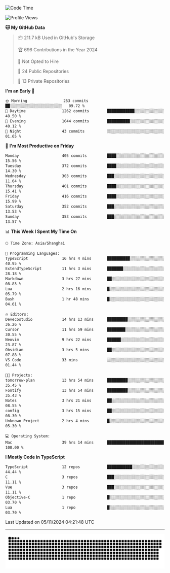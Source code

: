 <!--
<picture>
  <source
    srcset="https://github-readme-stats.vercel.app/api?username=kevinxft&show_icons=true&theme=dark"
    media="(prefers-color-scheme: dark)"
  />
  <source
    srcset="https://github-readme-stats.vercel.app/api?username=kevinxft&show_icons=true"
    media="(prefers-color-scheme: light), (prefers-color-scheme: no-preference)"
  />
  <img src="https://github-readme-stats.vercel.app/api?username=kevinxft&show_icons=true" />
</picture>
-->

<!--START_SECTION:waka-->
![Code Time](http://img.shields.io/badge/Code%20Time-2%2C773%20hrs%2024%20mins-blue)

![Profile Views](http://img.shields.io/badge/Profile%20Views-12-blue)

**🐱 My GitHub Data** 

> 📦 211.7 kB Used in GitHub's Storage 
 > 
> 🏆 696 Contributions in the Year 2024
 > 
> 🚫 Not Opted to Hire
 > 
> 📜 24 Public Repositories 
 > 
> 🔑 13 Private Repositories 
 > 
**I'm an Early 🐤** 

```text
🌞 Morning                253 commits         ██░░░░░░░░░░░░░░░░░░░░░░░   09.72 % 
🌆 Daytime                1262 commits        ████████████░░░░░░░░░░░░░   48.50 % 
🌃 Evening                1044 commits        ██████████░░░░░░░░░░░░░░░   40.12 % 
🌙 Night                  43 commits          ░░░░░░░░░░░░░░░░░░░░░░░░░   01.65 % 
```
📅 **I'm Most Productive on Friday** 

```text
Monday                   405 commits         ████░░░░░░░░░░░░░░░░░░░░░   15.56 % 
Tuesday                  372 commits         ████░░░░░░░░░░░░░░░░░░░░░   14.30 % 
Wednesday                303 commits         ███░░░░░░░░░░░░░░░░░░░░░░   11.64 % 
Thursday                 401 commits         ████░░░░░░░░░░░░░░░░░░░░░   15.41 % 
Friday                   416 commits         ████░░░░░░░░░░░░░░░░░░░░░   15.99 % 
Saturday                 352 commits         ███░░░░░░░░░░░░░░░░░░░░░░   13.53 % 
Sunday                   353 commits         ███░░░░░░░░░░░░░░░░░░░░░░   13.57 % 
```


📊 **This Week I Spent My Time On** 

```text
🕑︎ Time Zone: Asia/Shanghai

💬 Programming Languages: 
TypeScript               16 hrs 4 mins       ██████████░░░░░░░░░░░░░░░   40.95 % 
ExtendTypeScript         11 hrs 3 mins       ███████░░░░░░░░░░░░░░░░░░   28.18 % 
Markdown                 3 hrs 27 mins       ██░░░░░░░░░░░░░░░░░░░░░░░   08.83 % 
Lua                      2 hrs 16 mins       █░░░░░░░░░░░░░░░░░░░░░░░░   05.79 % 
Bash                     1 hr 48 mins        █░░░░░░░░░░░░░░░░░░░░░░░░   04.61 % 

🔥 Editors: 
Devecostudio             14 hrs 13 mins      █████████░░░░░░░░░░░░░░░░   36.26 % 
Cursor                   11 hrs 59 mins      ████████░░░░░░░░░░░░░░░░░   30.55 % 
Neovim                   9 hrs 22 mins       ██████░░░░░░░░░░░░░░░░░░░   23.87 % 
Obsidian                 3 hrs 5 mins        ██░░░░░░░░░░░░░░░░░░░░░░░   07.88 % 
VS Code                  33 mins             ░░░░░░░░░░░░░░░░░░░░░░░░░   01.44 % 

🐱‍💻 Projects: 
tomorrow-plan            13 hrs 54 mins      █████████░░░░░░░░░░░░░░░░   35.45 % 
Fontify                  13 hrs 54 mins      █████████░░░░░░░░░░░░░░░░   35.43 % 
Notes                    3 hrs 21 mins       ██░░░░░░░░░░░░░░░░░░░░░░░   08.55 % 
config                   3 hrs 15 mins       ██░░░░░░░░░░░░░░░░░░░░░░░   08.30 % 
Unknown Project          2 hrs 4 mins        █░░░░░░░░░░░░░░░░░░░░░░░░   05.30 % 

💻 Operating System: 
Mac                      39 hrs 14 mins      █████████████████████████   100.00 % 
```

**I Mostly Code in TypeScript** 

```text
TypeScript               12 repos            ███████████░░░░░░░░░░░░░░   44.44 % 
C                        3 repos             ███░░░░░░░░░░░░░░░░░░░░░░   11.11 % 
Vue                      3 repos             ███░░░░░░░░░░░░░░░░░░░░░░   11.11 % 
Objective-C              1 repo              █░░░░░░░░░░░░░░░░░░░░░░░░   03.70 % 
Lua                      1 repo              █░░░░░░░░░░░░░░░░░░░░░░░░   03.70 % 
```




 Last Updated on 05/11/2024 04:21:48 UTC
<!--END_SECTION:waka-->

---

<picture>
  <source media="(prefers-color-scheme: dark)" srcset="https://raw.githubusercontent.com/kevinxft/kevinxft/output/github-contribution-grid-snake-dark.svg">
  <source media="(prefers-color-scheme: light)" srcset="https://raw.githubusercontent.com/kevinxft/kevinxft/output/github-contribution-grid-snake.svg">
  <img alt="github contribution grid snake animation" src="https://raw.githubusercontent.com/kevinxft/kevinxft/output/github-contribution-grid-snake.svg">
</picture>